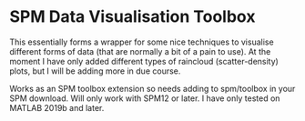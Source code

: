# **SPM Data Visualisation Toolbox**

This essentially forms a wrapper for some nice techniques to visualise different forms of data (that are normally a bit of a pain to use). At the moment I have only added different types of raincloud (scatter-density) plots, but I will be adding more in due course. 

Works as an SPM toolbox extension so needs adding to spm/toolbox in your SPM download. Will only work with SPM12 or later. I have only tested on MATLAB 2019b and later.
